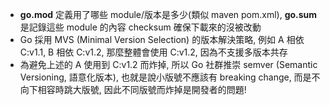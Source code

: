 
- **go.mod** 定義用了哪些 module/版本是多少(類似 maven pom.xml), **go.sum** 是記錄這些 module 的內容 checksum 確保下載來的沒被改動
- Go 採用 MVS (Minimal Version Selection) 的版本解決策略, 例如 A 相依 C:v1.1, B 相依 C:v1.2, 那麼整體會使用 C:v1.2, 因為不支援多版本共存
- 為避免上述的 A 使用到 C:v1.2 而炸掉, 所以 Go 社群推崇 semver (Semantic Versioning, 語意化版本), 也就是說小版號不應該有 breaking change,
  而是不向下相容時跳大版號, 因此不同版號而炸掉是開發者的問題!
